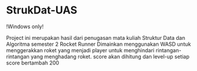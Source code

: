 # StrukDat-UAS
!Windows only!

Project ini merupakan hasil dari penugasan mata kuliah Struktur Data dan Algoritma semester 2
Rocket Runner
Dimainkan menggunakan WASD untuk menggerakkan roket yang menjadi player untuk menghindari rintangan-rintangan yang menghadang roket.
score akan dihitung dan level-up setiap score bertambah 200
